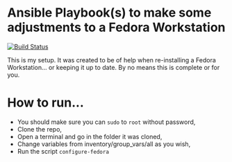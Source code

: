 Ansible Playbook(s) to make some adjustments to a Fedora Workstation
====================================================================
[![Build Status](https://travis-ci.org/eRadical/ansible-my-fedora-workstation.svg?branch=master)](https://travis-ci.org/eRadical/ansible-my-fedora-workstation)

This is my setup. It was created to be of help when re-installing a Fedora Workstation... or keeping it up to date.
By no means this is complete or for you.

How to run...
=============

- You should make sure you can `sudo` to `root` without password,
- Clone the repo,
- Open a terminal and go in the folder it was cloned,
- Change variables from inventory/group_vars/all as you wish,
- Run the script `configure-fedora`
